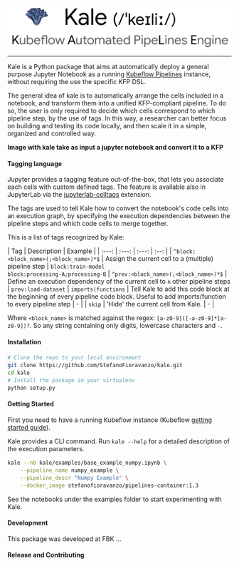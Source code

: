 ![Kale Logo](docs/imgs/kale_logo.png)

---------------------------------------------------------------------

Kale is a Python package that aims at automatically deploy a general purpose Jupyter Notebook as a running [Kubeflow Pipelines](https://github.com/kubeflow/pipelines) instance, without requiring the use the specific KFP DSL.

The general idea of kale is to automatically arrange the cells included in a notebook, and transform them into a unified KFP-compliant pipeline. To do so, the user is only required to decide which cells correspond to which pipeline step, by the use of tags. In this way, a researcher can better focus on building and testing its code locally, and then scale it in a simple, organized and controlled way.

**Image with kale take as input a jupyter notebook and convert it to a KFP**

#### Tagging language

Jupyter provides a tagging feature out-of-the-box, that lets you associate each cells with custom defined tags. The feature is available also in JupyterLab via the [jupyterlab-celltags](https://github.com/jupyterlab/jupyterlab-celltags) extension.

The tags are used to tell Kale how to convert the notebook's code cells into an execution graph, by specifying the execution dependencies between the pipeline steps and which code cells to merge together.

This is a list of tags recognized by Kale:

| Tag | Description | Example |
| :---: | :---: | :---: | :--: |
| `^block:<block_name>(;<block_name>)*$` | Assign the current cell to a (multiple) pipeline step | `block:train-model`<br>`block:processing-A;processing-B`
| `^prev:<block_name>(;<block_name>)*$` | Define an execution dependency of the current cell to `n` other pipeline steps | `prev:load-dataset`
| `imports|functions` | Tell Kale to add this code block at the beginning of every pipeline code block. Useful to add imports/function to every pipeline step | - |
| `skip` | 'Hide' the current cell from Kale. | - |


Where `<block_name>` is matched against the regex: `[a-z0-9]([-a-z0-9]*[a-z0-9])?`. So any string containing only digits, lowercase characters and `-`.

#### Installation

```bash
# Clone the repo to your local environment
git clone https://github.com/StefanoFioravanzo/kale.git
cd kale
# Install the package in your virtualenv
python setup.py
```

#### Getting Started

First you need to have a running Kubeflow instance (Kubeflow [getting started guide](https://www.kubeflow.org/docs/started/getting-started/)).


Kale provides a CLI command. Run `kale --help` for a detailed description of the execution parameters.

```bash
kale --nb kale/examples/base_example_numpy.ipynb \
	--pipeline_name numpy_example \
	--pipeline_descr "Numpy Example" \
	--docker_image stefanofioravanzo/pipelines-container:1.3
```


See the notebooks under the examples folder to start experimenting with Kale.

#### Development

This package was developed at FBK ...

#### Release and Contributing

